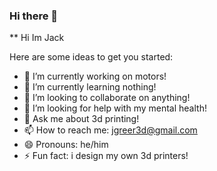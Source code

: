 ### Hi there 👋

** Hi Im Jack

Here are some ideas to get you started:

- 🔭 I’m currently working on motors!
- 🌱 I’m currently learning nothing!
- 👯 I’m looking to collaborate on anything!
- 🤔 I’m looking for help with my mental health!
- 💬 Ask me about 3d printing!
- 📫 How to reach me: jgreer3d@gmail.com
- 😄 Pronouns: he/him
- ⚡ Fun fact: i design my own 3d printers!

